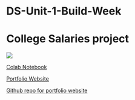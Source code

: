 # DS-Unit-1-Build-Week

# College Salaries project

![](https://snworksceo.imgix.net/dpn/98cc9cb1-bfc2-4bb7-a923-b167ccacbf37.sized-1000x1000.jpg?w=1000)

[Colab Notebook](https://colab.research.google.com/drive/1F3poZJOL9j2h3coI-7PtGFpOBYosuOn7)

[Portfolio Website](https://aklefebvere.github.io/)

[Github repo for portfolio website](https://github.com/aklefebvere/aklefebvere.github.io)
